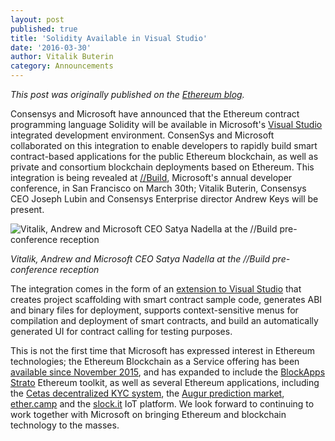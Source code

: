 ```yaml
---
layout: post
published: true
title: 'Solidity Available in Visual Studio'
date: '2016-03-30'
author: Vitalik Buterin
category: Announcements
---
```


_This post was originally published on the [Ethereum blog](https://blog.ethereum.org/2016/03/30/solidity-available-in-visual-studio/)._

Consensys and Microsoft have announced that the Ethereum contract programming language Solidity will be available in Microsoft's [Visual Studio](https://www.visualstudio.com/en-us/visual-studio-homepage-vs.aspx) integrated development environment. ConsenSys and Microsoft collaborated on this integration to enable developers to rapidly build smart contract-based applications for the public Ethereum blockchain, as well as private and consortium blockchain deployments based on Ethereum. This integration is being revealed at [//Build](https://build.microsoft.com/), Microsoft's annual developer conference, in San Francisco on March 30th; Vitalik Buterin, Consensys CEO Joseph Lubin and Consensys Enterprise director Andrew Keys will be present.

![Vitalik, Andrew and Microsoft CEO Satya Nadella at the //Build pre-conference reception](https://blog.ethereum.org/wp-content/uploads/2016/03/20160329_185640-1.jpg)

_Vitalik, Andrew and Microsoft CEO Satya Nadella at the //Build pre-conference reception_

The integration comes in the form of an [extension to Visual Studio](https://visualstudiogallery.msdn.microsoft.com/96221853-33c4-4531-bdd5-d2ea5acc4799) that creates project scaffolding with smart contract sample code, generates ABI and binary files for deployment, supports context-sensitive menus for compilation and deployment of smart contracts, and build an automatically generated UI for contract calling for testing purposes.

This is not the first time that Microsoft has expressed interest in Ethereum technologies; the Ethereum Blockchain as a Service offering has been [available since November 2015](https://azure.microsoft.com/en-us/blog/ethereum-blockchain-as-a-service-now-on-azure/), and has expanded to include the [BlockApps Strato](https://azure.microsoft.com/en-us/marketplace/partners/consensys/blockapps-strato/) Ethereum toolkit, as well as several Ethereum applications, including the [Cetas decentralized KYC system](http://www.ibtimes.co.uk/ethereum-based-kyc-platform-cetas-added-microsoft-azure-blockchain-cloud-1551755), the [Augur prediction market](http://cointelegraph.com/news/decentralized-ethereum-based-prediction-platform-augur-enters-beta-testing-partners-with-azure), [ether.camp](http://blog.ether.camp/post/135205518548/microsoft-ethercamp-partnership) and the [slock.it](http://slock.it) IoT platform. We look forward to continuing to work together with Microsoft on bringing Ethereum and blockchain technology to the masses.